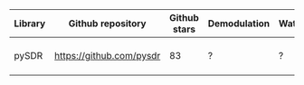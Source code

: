 | Library                       | Github repository                 | Github stars | Demodulation | Waterfall | Comments
| ------------------------------| ----------------------------------| -------------| -------------| ----------|---------
| pySDR                         | https://github.com/pysdr          | 83           | ?            | ?         | Pauli will investigate more

